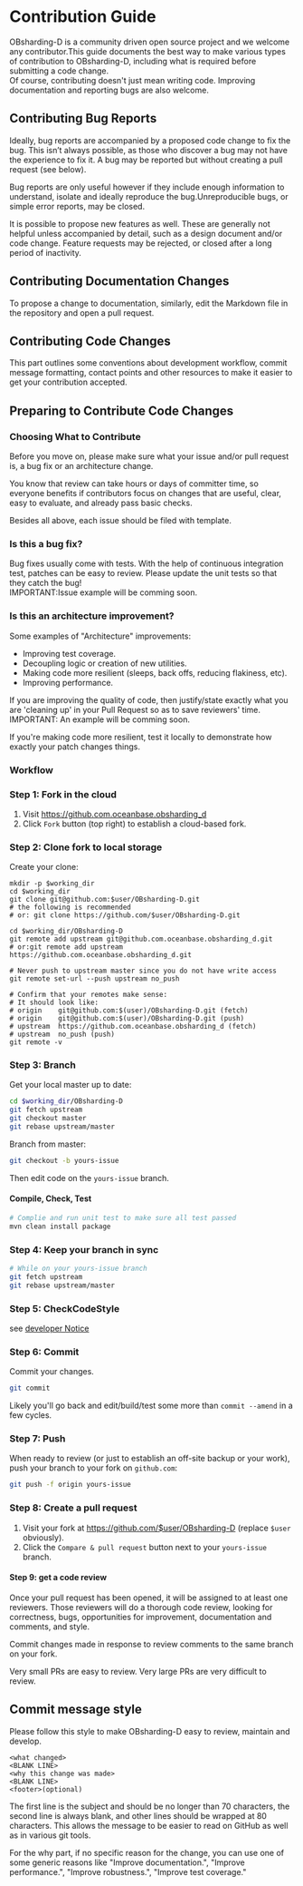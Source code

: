 # Contribution Guide
OBsharding-D is a community driven open source project and we welcome any contributor.This guide documents the best way to make various types of contribution to OBsharding-D, including what is required before submitting a code change.  
Of course, contributing doesn't just mean writing code. Improving documentation and reporting bugs are also welcome.

## Contributing Bug Reports  
Ideally, bug reports are accompanied by a proposed code change to fix the bug. This isn’t always possible, as those who discover a bug may not have the experience to fix it. A bug may be reported but without creating a pull request (see below).

Bug reports are only useful however if they include enough information to understand, isolate and ideally reproduce the bug.Unreproducible bugs, or simple error reports, may be closed.

It is possible to propose new features as well. These are generally not helpful unless accompanied by detail, such as a design document and/or code change. Feature requests may be rejected, or closed after a long period of inactivity.

## Contributing Documentation Changes
To propose a change to documentation, similarly, edit the Markdown file in the repository and open a pull request.

## Contributing Code Changes
This part outlines some conventions about development workflow, commit message formatting, contact points and other resources to make it easier to get your contribution accepted. 

## Preparing to Contribute Code Changes
### Choosing What to Contribute

Before you move on, please make sure what your issue and/or pull request is, a bug fix or an architecture change.

You know that review can take hours or days of committer time, so
everyone benefits if contributors focus on changes that are useful, clear, easy to evaluate, and already pass basic checks.

Besides all above, each issue should be filed with template.


### Is this a bug fix?

Bug fixes usually come with tests. With the help of continuous integration test, patches can be easy to review. Please update the unit tests so that they catch the bug!  
IMPORTANT:Issue example will be comming soon.

### Is this an architecture improvement?

Some examples of "Architecture" improvements:

- Improving test coverage.
- Decoupling logic or creation of new utilities.
- Making code more resilient (sleeps, back offs, reducing flakiness, etc).
- Improving performance.


If you are improving the quality of code, then justify/state exactly what you are 'cleaning up' in your Pull Request so as to save reviewers' time.   
IMPORTANT: An example will be comming soon.

If you're making code more resilient, test it locally to demonstrate how exactly your patch changes things.


### Workflow

### Step 1: Fork in the cloud

1. Visit https://github.com.oceanbase.obsharding_d
2. Click `Fork` button (top right) to establish a cloud-based fork.

### Step 2: Clone fork to local storage


Create your clone:


```
mkdir -p $working_dir
cd $working_dir
git clone git@github.com:$user/OBsharding-D.git
# the following is recommended
# or: git clone https://github.com/$user/OBsharding-D.git 

cd $working_dir/OBsharding-D
git remote add upstream git@github.com.oceanbase.obsharding_d.git
# or:git remote add upstream https://github.com.oceanbase.obsharding_d.git

# Never push to upstream master since you do not have write access
git remote set-url --push upstream no_push

# Confirm that your remotes make sense:
# It should look like:
# origin    git@github.com:$(user)/OBsharding-D.git (fetch)
# origin    git@github.com:$(user)/OBsharding-D.git (push)
# upstream  https://github.com.oceanbase.obsharding_d (fetch)
# upstream  no_push (push)
git remote -v
```


### Step 3: Branch

Get your local master up to date:

```sh
cd $working_dir/OBsharding-D
git fetch upstream
git checkout master
git rebase upstream/master
```

Branch from master:

```sh
git checkout -b yours-issue
```

Then edit code on the `yours-issue` branch.

#### Compile, Check, Test

```sh
# Complie and run unit test to make sure all test passed
mvn clean install package 
```

### Step 4: Keep your branch in sync

```sh
# While on your yours-issue branch
git fetch upstream
git rebase upstream/master
```

### Step 5: CheckCodeStyle

see [developer Notice](./DeveloperNotice.md)  

### Step 6: Commit

Commit your changes.

```sh
git commit
```

Likely you'll go back and edit/build/test some more than `commit --amend`
in a few cycles.

### Step 7: Push

When ready to review (or just to establish an off-site backup or your work),
push your branch to your fork on `github.com`:

```sh
git push -f origin yours-issue
```

### Step 8: Create a pull request

1. Visit your fork at https://github.com/$user/OBsharding-D (replace `$user` obviously).
2. Click the `Compare & pull request` button next to your `yours-issue` branch.

#### Step 9: get a code review

Once your pull request has been opened, it will be assigned to at least one
reviewers. Those reviewers will do a thorough code review, looking for
correctness, bugs, opportunities for improvement, documentation and comments,
and style.

Commit changes made in response to review comments to the same branch on your
fork.

Very small PRs are easy to review. Very large PRs are very difficult to
review.

## Commit message style

Please follow this style to make OBsharding-D easy to review, maintain and develop.

```
<what changed>
<BLANK LINE>
<why this change was made>
<BLANK LINE>
<footer>(optional)
```

The first line is the subject and should be no longer than 70 characters, the
second line is always blank, and other lines should be wrapped at 80 characters.
This allows the message to be easier to read on GitHub as well as in various
git tools.

For the why part, if no specific reason for the change,
you can use one of some generic reasons like "Improve documentation.",
"Improve performance.", "Improve robustness.", "Improve test coverage."

